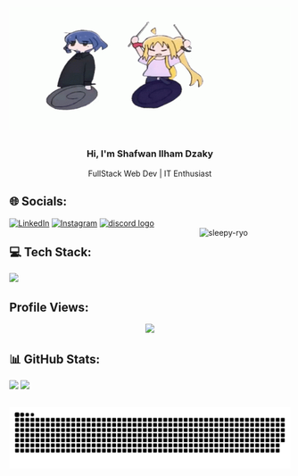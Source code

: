 <div align="center">
  <img src="ryo.gif" alt="GitHub Banner" width="100%" height="220px" />
</div>

##

<div align="center">
  <h3>Hi, I'm Shafwan Ilham Dzaky</h3>
  <span>FullStack Web Dev | IT Enthusiast</span>
</div>

## 🌐 Socials:

<div align="left">
  <a href="https://www.linkedin.com/in/shafwan-ilham-dzaky" target="_blank"><img src="https://skillicons.dev/icons?i=linkedin" alt="LinkedIn" height="40px"></a>
  <a href="https://www.instagram.com/shffky_" target="_blank"><img src="https://skillicons.dev/icons?i=instagram" alt="Instagram" height="40px"></a>
  <a href="https://discord.com/users/shfwn_" target="_blank"><img src="https://skillicons.dev/icons?i=discord" height="40px" alt="discord logo" /></a>
</div>

<a href="https://www.youtube.com/embed/pZuv1yRz0Ek?autoplay=1&start=74&end=78&modestbranding=1&showinfo=0&mute=0&fs=0&controls=0&disablekb=1&cc_load_policy=1&iv_load_policy=3&playsinline=1&color=white">
  <img 
    align="right"
    src="https://github.com/user-attachments/assets/e43e5661-f045-41c8-970c-af7583ab018a" 
    alt="sleepy-ryo" 
    style="width: 163px; height: auto;" 
  />
</a>

## 💻 Tech Stack:

<p align="left">
  <a href="https://www.linkedin.com/in/shafwan-ilham-dzaky">
    <img src="https://skillicons.dev/icons?i=css,js,go,python,php,tailwindcss,bootstrap,mysql,npm,laravel,nodejs,svelte,react,git,github,figma" />
  </a>
</p>

## Profile Views:

<div align="center">
  <img src="https://profile-counter.glitch.me/shfwnz/count.svg?"  />
</div>

## 📊 GitHub Stats:

![](https://github-readme-stats.vercel.app/api?username=shfwnz&theme=dark&hide_border=false&include_all_commits=false&count_private=false)
![](https://github-readme-streak-stats.herokuapp.com/?user=shfwnz&theme=dark&hide_border=false)<br/>

<!-- ![](https://github-readme-stats.vercel.app/api/top-langs/?username=shfwnz&theme=dark&hide_border=false&include_all_commits=false&count_private=false&layout=compact) -->

##

<picture>
  <source media="(prefers-color-scheme: dark)" srcset="https://raw.githubusercontent.com/shfwnz/shfwnz/output/github-snake-dark.svg" />
  <source media="(prefers-color-scheme: light)" srcset="https://raw.githubusercontent.com/shfwnz/shfwnz/output/github-snake.svg" />
  <img alt="github-snake" src="https://raw.githubusercontent.com/shfwnz/shfwnz/output/github-snake.svg" />
</picture>

##
